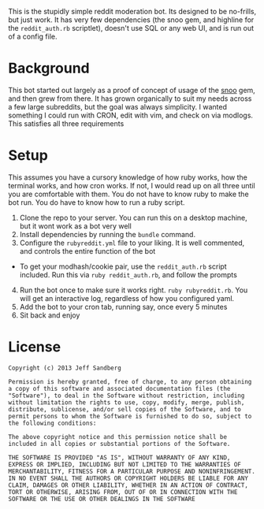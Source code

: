 This is the stupidly simple reddit moderation bot. Its designed to be no-frills, but just work. It has very few dependencies (the snoo gem, and highline for the `reddit_auth.rb` scriptlet), doesn't use SQL or any web UI, and is run out of a config file.

# Background
This bot started out largely as a proof of concept of usage of the [snoo](/paradox460/snoo) gem, and then grew from there. It has grown organically to suit my needs across a few large subreddits, but the goal was always simplicity. I wanted something I could run with CRON, edit with vim, and check on via modlogs. This satisfies all three requirements

# Setup
This assumes you have a cursory knowledge of how ruby works, how the terminal works, and how cron works. If not, I would read up on all three until you are comfortable with them. You do not have to know ruby to make the bot run. You do have to know how to run a ruby script.

1. Clone the repo to your server. You can run this on a desktop machine, but it wont work as a bot very well
2. Install dependencies by running the `bundle` command.
3. Configure the `rubyreddit.yml` file to your liking. It is well commented, and controls the entire function of the bot
  + To get your modhash/cookie pair, use the `reddit_auth.rb` script included. Run this via `ruby reddit_auth.rb`, and follow the prompts
4. Run the bot once to make sure it works right. `ruby rubyreddit.rb`. You will get an interactive log, regardless of how you configured yaml.
5. Add the bot to your cron tab, running say, once every 5 minutes
6. Sit back and enjoy

# License
```
Copyright (c) 2013 Jeff Sandberg

Permission is hereby granted, free of charge, to any person obtaining a copy of this software and associated documentation files (the "Software"), to deal in the Software without restriction, including without limitation the rights to use, copy, modify, merge, publish, distribute, sublicense, and/or sell copies of the Software, and to permit persons to whom the Software is furnished to do so, subject to the following conditions:

The above copyright notice and this permission notice shall be included in all copies or substantial portions of the Software.

THE SOFTWARE IS PROVIDED "AS IS", WITHOUT WARRANTY OF ANY KIND, EXPRESS OR IMPLIED, INCLUDING BUT NOT LIMITED TO THE WARRANTIES OF MERCHANTABILITY, FITNESS FOR A PARTICULAR PURPOSE AND NONINFRINGEMENT. IN NO EVENT SHALL THE AUTHORS OR COPYRIGHT HOLDERS BE LIABLE FOR ANY CLAIM, DAMAGES OR OTHER LIABILITY, WHETHER IN AN ACTION OF CONTRACT, TORT OR OTHERWISE, ARISING FROM, OUT OF OR IN CONNECTION WITH THE SOFTWARE OR THE USE OR OTHER DEALINGS IN THE SOFTWARE
```
